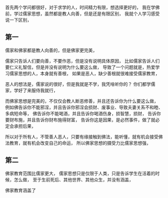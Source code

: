 首先两个学问都很好，对于求学的人，时间精力有限，想选择更好的，
我在学佛前，学过儒家思想，虽然都是教人向善，但是还是有限区别，
我就个人学习感受说一下区别，

## 第一
儒家和佛家都是教人向善的，但是佛家更完美，

儒家只告诉人们要向善，不要作恶，但是没有说明具体原因，
比如儒家告诉人们要仁义礼智信，但是并没有说明为什么要这么做，
导致了一个问题就是，热爱学习儒家思想的人，本身就有善根，
如果是恶人，缺少善根就很难接受儒家教育，

恶人的想法是，儒家说的很好，但是我就是不学，我凭啥听你的？
你们都学儒家，学好了来服侍我就行，

而佛家思想是完美的，不仅仅会教人断恶修善，并且还告诉你为什么要这么做，
例如佛告诉你不能邪淫，并且告诉你邪淫会损财、废事业、导致夫妻关系不和睦、多病短命等，
佛告诉你不能喝酒，并且告诉你喝酒伤身，损智慧，损财，
告诉你要财布施，并且告诉你财布施得财富，
告诉你这是因果，是必然事件，做了就必定会承担后果，

所以对于所有人，不管善人恶人，只要有缘接触到佛法，能听懂，就有机会接受佛法教育，就有机会改变自己的命运，
所以佛家思想的摄受力比儒家思想强，

## 第二
佛家教育范围比儒家更大，
儒家思想只是仅限于人类，只是告诉学生在活着的时候，怎么做，
至于生前死后、其他世界、其他众生，并没有涵盖，

佛家教育涵盖了




